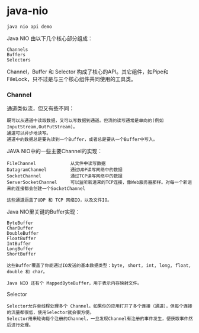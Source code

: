 # java-nio
`java nio api demo`

Java NIO 由以下几个核心部分组成：

    Channels
    Buffers
    Selectors
    
Channel，Buffer 和 Selector 构成了核心的API。其它组件，如Pipe和FileLock，只不过是与三个核心组件共同使用的工具类。

### Channel

通道类似流，但又有些不同：

    既可以从通道中读取数据，又可以写数据到通道。但流的读写通常是单向的(例如InputStream,OutPutStream)。
    通道可以异步地读写。
    通道中的数据总是要先读到一个Buffer，或者总是要从一个Buffer中写入。

JAVA NIO中的一些主要Channel的实现：

    FileChannel				从文件中读写数据
    DatagramChannel			通过UDP读写网络中的数据
    SocketChannel			通过TCP读写网络中的数据
    ServerSocketChannel		可以监听新进来的TCP连接，像Web服务器那样。对每一个新进来的连接都会创建一个SocketChannel

	这些通道涵盖了UDP 和 TCP 网络IO，以及文件IO。
	
Java NIO里关键的Buffer实现：

    ByteBuffer
    CharBuffer
    DoubleBuffer
    FloatBuffer
    IntBuffer
    LongBuffer
    ShortBuffer

	这些Buffer覆盖了你能通过IO发送的基本数据类型：byte, short, int, long, float, double 和 char。

	Java NIO 还有个 MappedByteBuffer，用于表示内存映射文件。
	
Selector

	Selector允许单线程处理多个 Channel。如果你的应用打开了多个连接（通道），但每个连接的流量都很低，使用Selector就会很方便。
	Selector用来轮询每个注册的Channel，一旦发现Channel有注册的事件发生，便获取事件然后进行处理。
	
	